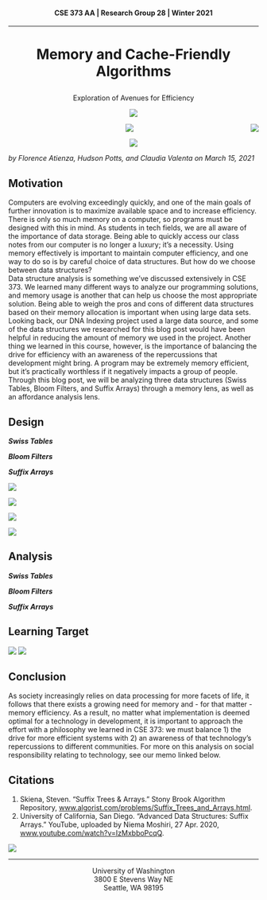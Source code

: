 #### <p align="center"> CSE 373 AA | Research Group 28 | Winter 2021 </p>
---
# <p align="center"> Memory and Cache-Friendly Algorithms </p>
<p align="center"> Exploration of Avenues for Efficiency </p>

<p align="center">
  <img src="./Dataimage.PNG">
</p>

<img style="float: right;" src="./Dataimage.PNG">

<div style="text-align:center">

  ![](./Dataimage.PNG)

</div>

<span style="display:block;text-align:center"> ![](./Dataimage.PNG) </span>

_by Florence Atienza, Hudson Potts, and Claudia Valenta on March 15, 2021_

## Motivation

Computers are evolving exceedingly quickly, and one of the main goals of further innovation is to maximize available space and to increase efficiency.  There is only so much memory on a computer, so programs must be designed with this in mind.  As students in tech fields, we are all aware of the importance of data storage.  Being able to quickly access our class notes from our computer is no longer a luxury; it’s a necessity.  Using memory effectively is important to maintain computer efficiency, and one way to do so is by careful choice of data structures.  But how do we choose between data structures?  
Data structure analysis is something we’ve discussed extensively in CSE 373.  We learned many different ways to analyze our programming solutions, and memory usage is another that can help us choose the most appropriate solution.  Being able to weigh the pros and cons of different data structures based on their memory allocation is important when using large data sets.  Looking back, our DNA Indexing project used a large data source, and some of the data structures we researched for this blog post would have been helpful in reducing the amount of memory we used in the project.
Another thing we learned in this course, however, is the importance of balancing the drive for efficiency with an awareness of the repercussions that development might bring.  A program may be extremely memory efficient, but it’s practically worthless if it negatively impacts a group of people.  Through this blog post, we will be analyzing three data structures (Swiss Tables, Bloom Filters, and Suffix Arrays) through a memory lens, as well as an affordance analysis lens.

## Design

**_Swiss Tables_**

**_Bloom Filters_**

**_Suffix Arrays_**

![](./SA1.PNG)

![](./SA2.png)

![](./SA3.PNG)

![](./SA4.PNG)

## Analysis

**_Swiss Tables_**

**_Bloom Filters_**

**_Suffix Arrays_**

## Learning Target

![](./LT1.PNG)
![](./LT2.PNG)

## Conclusion

As society increasingly relies on data processing for more facets of life, it follows that there exists a growing need for memory and - for that matter - memory efficiency. As a result, no matter what implementation is deemed optimal for a technology in development, it is important to approach the effort with a philosophy we learned in CSE 373: we must balance 1) the drive for more efficient systems with 2) an awareness of that technology’s repercussions to different communities. For more on this analysis on social responsibility relating to technology, see our memo linked below.

## Citations

1. Skiena, Steven. “Suffix Trees & Arrays.” Stony Brook Algorithm Repository, www.algorist.com/problems/Suffix_Trees_and_Arrays.html.
2. University of California, San Diego. “Advanced Data Structures: Suffix Arrays.” YouTube, uploaded by Niema Moshiri, 27 Apr. 2020, www.youtube.com/watch?v=IzMxbboPcqQ.

<p align="center">

[![](./MemoLink.PNG)](https://docs.google.com/document/d/1NUS9imQQUQtTmBqse9ycLrZuYSjpR96MsEa41uCk1io/edit)

</p>

---
<p align="center">University of Washington </br>
3800 E Stevens Way NE </br>
Seattle, WA 98195</p>
